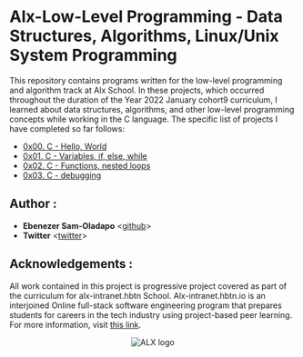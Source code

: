 # Alx-Low-Level Programming - Data Structures, Algorithms, Linux/Unix System Programming

This repository contains programs written for the low-level programming and
algorithm track at Alx School. In these projects, which  occurred
throughout the duration of the Year 2022 January cohort9 curriculum, I learned about data
structures, algorithms, and other low-level programming concepts while
working in the C language. The specific list of projects I have completed so far follows:

* [0x00. C - Hello, World](./0x00-hello_world)
* [0x01. C - Variables, if, else, while](./0x01-variables_if_else_while)
* [0x02. C - Functions, nested loops](./0x02-functions_nested_loops)
* [0x03. C - debugging](./0x03-debugging)


## Author :

* __Ebenezer Sam-Oladapo__ <[github](https://github.com/code-vibe)>
* __Twitter__ <[twitter](https://twitter.com/code_vibez)>


## Acknowledgements :

All work contained in this project is progressive project covered  as part of the curriculum for
alx-intranet.hbtn School. Alx-intranet.hbtn.io is an interjoined Online  full-stack software engineering program that prepares students for careers in the tech industry
using project-based peer learning. For more information, visit
[this link](https://www.alxafrica.com/).

<p align="center">
  <img
    src="https://lh3.googleusercontent.com/vH1HTHhq7BIEuhIDuEc2Wrc2LgZigsJEWDR56ALuDFRZv9-jqCgHNHuBHIB-fLrrbwp7tJ8b7qeIJo0VtHUh=s0"
    alt="ALX logo">
</p>
